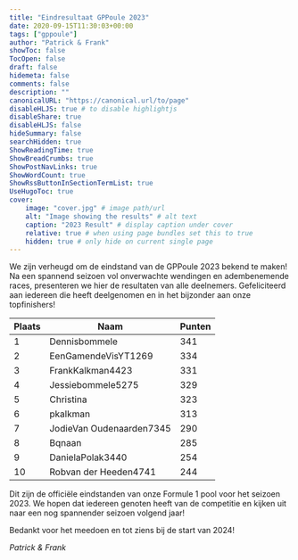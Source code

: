 ```yaml
---
title: "Eindresultaat GPPoule 2023"
date: 2020-09-15T11:30:03+00:00
tags: ["gppoule"]
author: "Patrick & Frank"
showToc: false
TocOpen: false
draft: false
hidemeta: false
comments: false
description: ""
canonicalURL: "https://canonical.url/to/page"
disableHLJS: true # to disable highlightjs
disableShare: true
disableHLJS: false
hideSummary: false
searchHidden: true
ShowReadingTime: true
ShowBreadCrumbs: true
ShowPostNavLinks: true
ShowWordCount: true
ShowRssButtonInSectionTermList: true
UseHugoToc: true
cover:
    image: "cover.jpg" # image path/url
    alt: "Image showing the results" # alt text
    caption: "2023 Result" # display caption under cover
    relative: true # when using page bundles set this to true
    hidden: true # only hide on current single page
---
```


We zijn verheugd om de eindstand van de GPPoule 2023 bekend te maken! Na een spannend seizoen vol onverwachte wendingen en adembenemende races, presenteren we hier de resultaten van alle deelnemers. Gefeliciteerd aan iedereen die heeft deelgenomen en in het bijzonder aan onze topfinishers!

| Plaats | Naam                         | Punten |
| ------ | ---------------------------- | ------ |
| 1      | Dennisbommele                | 341    |
| 2      | EenGamendeVisYT1269          | 334    |
| 3      | FrankKalkman4423             | 331    |
| 4      | Jessiebommele5275            | 329    |
| 5      | Christina                    | 323    |
| 6      | pkalkman                     | 313    |
| 7      | JodieVan Oudenaarden7345     | 290    |
| 8      | Bqnaan                       | 285    |
| 9      | DanielaPolak3440             | 254    |
| 10     | Robvan der Heeden4741        | 244    |

Dit zijn de officiële eindstanden van onze Formule 1 pool voor het seizoen 2023. We hopen dat iedereen genoten heeft van de competitie en kijken uit naar een nog spannender seizoen volgend jaar!

Bedankt voor het meedoen en tot ziens bij de start van 2024!

*Patrick & Frank*
